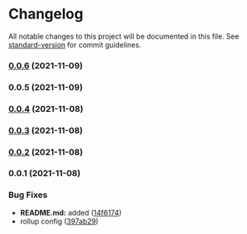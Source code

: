 # Changelog

All notable changes to this project will be documented in this file. See [standard-version](https://github.com/conventional-changelog/standard-version) for commit guidelines.

### [0.0.6](https://github.com/slavshik/tinylog/compare/v0.0.4...v0.0.6) (2021-11-09)

### 0.0.5 (2021-11-09)

### [0.0.4](https://github.com/slavshik/tinylog/compare/v0.0.3...v0.0.4) (2021-11-08)

### [0.0.3](https://github.com/slavshik/tinylog/compare/v0.0.2...v0.0.3) (2021-11-08)

### [0.0.2](https://github.com/slavshik/tinylog/compare/v0.0.1...v0.0.2) (2021-11-08)

### 0.0.1 (2021-11-08)


### Bug Fixes

* **README.md:** added ([14f6174](https://github.com/slavshik/tinylog/commit/14f617423701645fb637889ab96f5544d2db94db))
* rollup config ([397ab29](https://github.com/slavshik/tinylog/commit/397ab294aa4381db56099fcdeb186f09b9be9b86))
